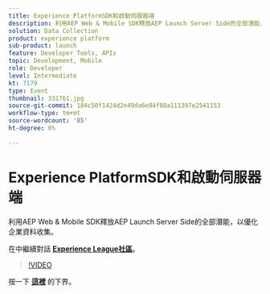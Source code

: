 ```yaml
---
title: Experience PlatformSDK和啟動伺服器端
description: 利用AEP Web & Mobile SDK釋放AEP Launch Server Side的全部潛能，以優化企業資料收集。 本次會議是作為Adobe Developers Live內容活動的一部分進行的。
solution: Data Collection
product: experience platform
sub-product: launch
feature: Developer Tools, APIs
topic: Development, Mobile
role: Developer
level: Intermediate
kt: 7179
type: Event
thumbnail: 331761.jpg
source-git-commit: 184c50f1424d2e49da6e84f88a111397e2541153
workflow-type: tm+mt
source-wordcount: '85'
ht-degree: 0%

---
```



# Experience PlatformSDK和啟動伺服器端

利用AEP Web &amp; Mobile SDK釋放AEP Launch Server Side的全部潛能，以優化企業資料收集。

在中繼續對話 **[Experience League社區](http://adobe.ly/36Yd3v6)**。

>[!VIDEO](https://video.tv.adobe.com/v/331761/?quality=12&learn=on&hidetitle=true)

按一下 **[這裡](/help/adobe-developers-live/assets/experience-platform-sdk-launch.pdf)** 的下界。
